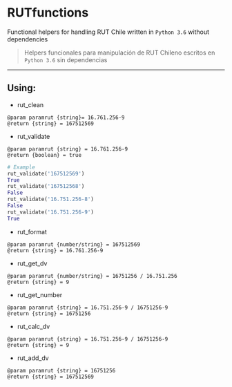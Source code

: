 # RUTfunctions


Functional helpers for handling RUT Chile written in `Python 3.6` without dependencies

> Helpers funcionales para manipulación de RUT Chileno escritos en `Python 3.6` sin dependencias

--------------------------------------------------------------------------------


## Using:

- rut_clean

```
@param paramrut {string}= 16.761.256-9
@return {string} = 167512569
```

- rut_validate

```
@param paramrut {string} = 16.761.256-9
@return {boolean} = true
```

```python
# Example
rut_validate('167512569')
True
rut_validate('167512568')
False
rut_validate('16.751.256-8')
False
rut_validate('16.751.256-9')
True
```

- rut_format

```
@param paramrut {number/string} = 167512569
@return {string} = 16.761.256-9
```

- rut_get_dv

```
@param paramrut {number/string} = 16751256 / 16.751.256
@return {string} = 9
```

- rut_get_number

```
@param paramrut {string} = 16.751.256-9 / 16751256-9
@return {string} = 16751256
```

- rut_calc_dv

```
@param paramrut {string} = 16.751.256-9 / 16751256-9
@return {string} = 9
```

- rut_add_dv

```
@param paramrut {string} = 16751256
@return {string} = 167512569
```
